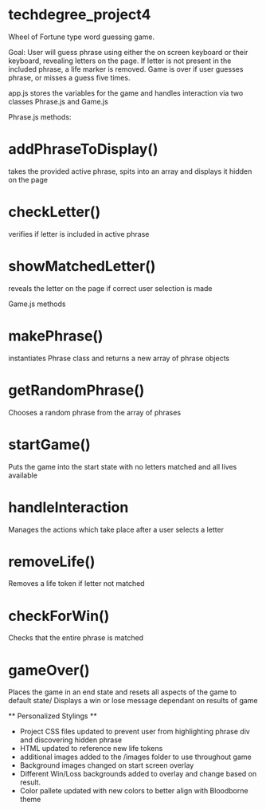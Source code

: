 # techdegree_project4
 Wheel of Fortune type word guessing game.

 Goal: User will guess phrase using either the on screen keyboard or their keyboard, revealing letters on the page.
 If letter is not present in the included phrase, a life marker is removed. 
 Game is over if user guesses phrase, or misses a guess five times.

 app.js stores the variables for the game and handles interaction via two classes
 Phrase.js and Game.js

 Phrase.js methods:
 # addPhraseToDisplay()  
 takes the provided active phrase, spits into an array and displays it hidden on the page
 # checkLetter() 
 verifies if letter is included in active phrase
 # showMatchedLetter() 
 reveals the letter on the page if correct user selection is made

 Game.js methods
 # makePhrase()
 instantiates Phrase class and returns a new array of phrase objects
 # getRandomPhrase()
 Chooses a random phrase from the array of phrases
 # startGame()
 Puts the game into the start state with no letters matched and all lives available
 # handleInteraction 
 Manages the actions which take place after a user selects a letter
 # removeLife()
 Removes a life token if letter not matched
 # checkForWin()
 Checks that the entire phrase is matched
 # gameOver()
 Places the game in an end state and resets all aspects of the game to default state/
 Displays a win or lose message dependant on results of game

 ** Personalized Stylings **
  - Project CSS files updated to prevent user from highlighting phrase div and discovering hidden phrase
  - HTML updated to reference new life tokens
  - additional images added to the /images folder to use throughout game
  - Background images changed on start screen overlay
  - Different Win/Loss backgrounds added to overlay and change based on result.
  - Color pallete updated with new colors to better align with Bloodborne theme
